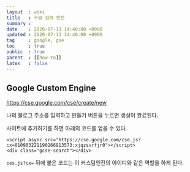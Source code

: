 ```yaml
---
layout  : wiki
title   : 구글 검색 엔진
summary :
date    : 2020-07-13 14:40:00 +0900
updated : 2020-07-13 14:40:00 +0900
tag     : google, gse 
toc     : true
public  : true
parent  : [[how-to]]
latex   : false 
---
```


## Google Custom Engine
https://cse.google.com/cse/create/new

나의 블로그 주소를 입력하고 만들기 버튼을 누르면 생성이 완료된다.

사이트에 추가하기를 하면 아래의 코드를 얻을 수 있다.
```
<script async src="https://cse.google.com/cse.js?cx=010903221190266913573:xjqzsvrfjr0"></script>
<div class="gcse-search"></div>
```

`ces.js?cx=` 뒤에 붙은 코드는 이 커스텀엔진의 아이디와 같은 역할을 하게 된다.
